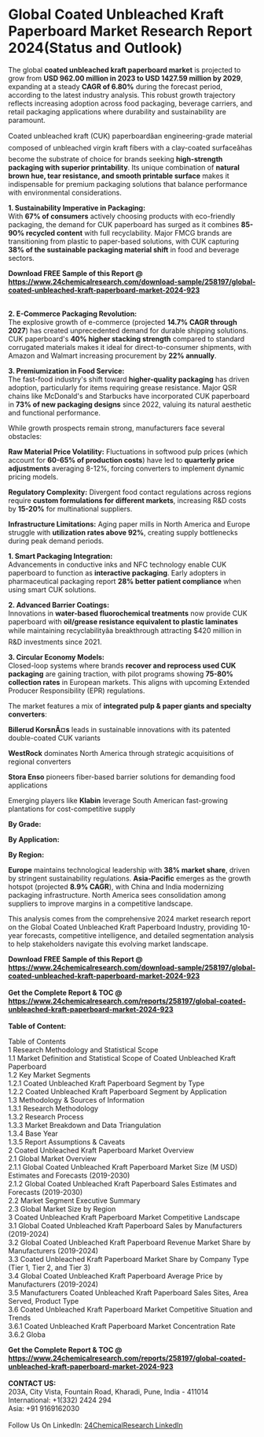 <h1>Global Coated Unbleached Kraft Paperboard Market Research Report 2024(Status and Outlook)</h1><p>The global <strong>coated unbleached kraft paperboard market</strong> is projected to grow from <strong>USD 962.00 million in 2023 to USD 1427.59 million by 2029</strong>, expanding at a steady <strong>CAGR of 6.80%</strong> during the forecast period, according to the latest industry analysis. This robust growth trajectory reflects increasing adoption across food packaging, beverage carriers, and retail packaging applications where durability and sustainability are paramount.</p><p>Coated unbleached kraft (CUK) paperboardâan engineering-grade material composed of unbleached virgin kraft fibers with a clay-coated surfaceâhas become the substrate of choice for brands seeking <strong>high-strength packaging with superior printability</strong>. Its unique combination of <strong>natural brown hue, tear resistance, and smooth printable surface</strong> makes it indispensable for premium packaging solutions that balance performance with environmental considerations.</p><p><strong>1. Sustainability Imperative in Packaging:</strong><br>
With <strong>67% of consumers</strong> actively choosing products with eco-friendly packaging, the demand for CUK paperboard has surged as it combines <strong>85-90% recycled content</strong> with full recyclability. Major FMCG brands are transitioning from plastic to paper-based solutions, with CUK capturing <strong>38% of the sustainable packaging material shift</strong> in food and beverage sectors.</p><div><b>Download FREE Sample of this Report @ 
            <a href="https://www.24chemicalresearch.com/download-sample/258197/global-coated-unbleached-kraft-paperboard-market-2024-923">
            https://www.24chemicalresearch.com/download-sample/258197/global-coated-unbleached-kraft-paperboard-market-2024-923</a></b></div><br><p><strong>2. E-Commerce Packaging Revolution:</strong><br>
The explosive growth of e-commerce (projected <strong>14.7% CAGR through 2027</strong>) has created unprecedented demand for durable shipping solutions. CUK paperboard's <strong>40% higher stacking strength</strong> compared to standard corrugated materials makes it ideal for direct-to-consumer shipments, with Amazon and Walmart increasing procurement by <strong>22% annually</strong>.</p><p><strong>3. Premiumization in Food Service:</strong><br>
The fast-food industry's shift toward <strong>higher-quality packaging</strong> has driven adoption, particularly for items requiring grease resistance. Major QSR chains like McDonald's and Starbucks have incorporated CUK paperboard in <strong>73% of new packaging designs</strong> since 2022, valuing its natural aesthetic and functional performance.</p><p>While growth prospects remain strong, manufacturers face several obstacles:</p><p><strong>Raw Material Price Volatility:</strong> Fluctuations in softwood pulp prices (which account for <strong>60-65% of production costs</strong>) have led to <strong>quarterly price adjustments</strong> averaging 8-12%, forcing converters to implement dynamic pricing models.</p><p><strong>Regulatory Complexity:</strong> Divergent food contact regulations across regions require <strong>custom formulations for different markets</strong>, increasing R&amp;D costs by <strong>15-20%</strong> for multinational suppliers.</p><p><strong>Infrastructure Limitations:</strong> Aging paper mills in North America and Europe struggle with <strong>utilization rates above 92%</strong>, creating supply bottlenecks during peak demand periods.</p><p><strong>1. Smart Packaging Integration:</strong><br>
Advancements in conductive inks and NFC technology enable CUK paperboard to function as <strong>interactive packaging</strong>. Early adopters in pharmaceutical packaging report <strong>28% better patient compliance</strong> when using smart CUK solutions.</p><p><strong>2. Advanced Barrier Coatings:</strong><br>
Innovations in <strong>water-based fluorochemical treatments</strong> now provide CUK paperboard with <strong>oil/grease resistance equivalent to plastic laminates</strong> while maintaining recyclabilityâa breakthrough attracting $420 million in R&amp;D investments since 2021.</p><p><strong>3. Circular Economy Models:</strong><br>
Closed-loop systems where brands <strong>recover and reprocess used CUK packaging</strong> are gaining traction, with pilot programs showing <strong>75-80% collection rates</strong> in European markets. This aligns with upcoming Extended Producer Responsibility (EPR) regulations.</p><p>The market features a mix of <strong>integrated pulp &amp; paper giants and specialty converters</strong>:</p><p><strong>Billerud KorsnÃ¤s</strong> leads in sustainable innovations with its patented double-coated CUK variants</p><p><strong>WestRock</strong> dominates North America through strategic acquisitions of regional converters</p><p><strong>Stora Enso</strong> pioneers fiber-based barrier solutions for demanding food applications</p><p>Emerging players like <strong>Klabin</strong> leverage South American fast-growing plantations for cost-competitive supply</p><p><strong>By Grade:</strong></p><p><strong>By Application:</strong></p><p><strong>By Region:</strong></p><p><strong>Europe</strong> maintains technological leadership with <strong>38% market share</strong>, driven by stringent sustainability regulations. <strong>Asia-Pacific</strong> emerges as the growth hotspot (projected <strong>8.9% CAGR</strong>), with China and India modernizing packaging infrastructure. North America sees consolidation among suppliers to improve margins in a competitive landscape.</p><p>This analysis comes from the comprehensive 2024 market research report on the Global Coated Unbleached Kraft Paperboard Industry, providing 10-year forecasts, competitive intelligence, and detailed segmentation analysis to help stakeholders navigate this evolving market landscape.</p><div><b>Download FREE Sample of this Report @ 
            <a href="https://www.24chemicalresearch.com/download-sample/258197/global-coated-unbleached-kraft-paperboard-market-2024-923">
            https://www.24chemicalresearch.com/download-sample/258197/global-coated-unbleached-kraft-paperboard-market-2024-923</a></b></div><br><div><b>Get the Complete Report & TOC @ 
            <a href="https://www.24chemicalresearch.com/reports/258197/global-coated-unbleached-kraft-paperboard-market-2024-923">
            https://www.24chemicalresearch.com/reports/258197/global-coated-unbleached-kraft-paperboard-market-2024-923</a></b></div><br>
            <b>Table of Content:</b><p>Table of Contents<br />
1 Research Methodology and Statistical Scope<br />
1.1 Market Definition and Statistical Scope of Coated Unbleached Kraft Paperboard<br />
1.2 Key Market Segments<br />
1.2.1 Coated Unbleached Kraft Paperboard Segment by Type<br />
1.2.2 Coated Unbleached Kraft Paperboard Segment by Application<br />
1.3 Methodology & Sources of Information<br />
1.3.1 Research Methodology<br />
1.3.2 Research Process<br />
1.3.3 Market Breakdown and Data Triangulation<br />
1.3.4 Base Year<br />
1.3.5 Report Assumptions & Caveats<br />
2 Coated Unbleached Kraft Paperboard Market Overview<br />
2.1 Global Market Overview<br />
2.1.1 Global Coated Unbleached Kraft Paperboard Market Size (M USD) Estimates and Forecasts (2019-2030)<br />
2.1.2 Global Coated Unbleached Kraft Paperboard Sales Estimates and Forecasts (2019-2030)<br />
2.2 Market Segment Executive Summary<br />
2.3 Global Market Size by Region<br />
3 Coated Unbleached Kraft Paperboard Market Competitive Landscape<br />
3.1 Global Coated Unbleached Kraft Paperboard Sales by Manufacturers (2019-2024)<br />
3.2 Global Coated Unbleached Kraft Paperboard Revenue Market Share by Manufacturers (2019-2024)<br />
3.3 Coated Unbleached Kraft Paperboard Market Share by Company Type (Tier 1, Tier 2, and Tier 3)<br />
3.4 Global Coated Unbleached Kraft Paperboard Average Price by Manufacturers (2019-2024)<br />
3.5 Manufacturers Coated Unbleached Kraft Paperboard Sales Sites, Area Served, Product Type<br />
3.6 Coated Unbleached Kraft Paperboard Market Competitive Situation and Trends<br />
3.6.1 Coated Unbleached Kraft Paperboard Market Concentration Rate<br />
3.6.2 Globa</p><div><b>Get the Complete Report & TOC @ 
            <a href="https://www.24chemicalresearch.com/reports/258197/global-coated-unbleached-kraft-paperboard-market-2024-923">
            https://www.24chemicalresearch.com/reports/258197/global-coated-unbleached-kraft-paperboard-market-2024-923</a></b></div><br><b>CONTACT US:</b><br>
            203A, City Vista, Fountain Road, Kharadi, Pune, India - 411014<br>
            International: +1(332) 2424 294<br>
            Asia: +91 9169162030 <br><br>
            Follow Us On LinkedIn: <a href="https://www.linkedin.com/company/24chemicalresearch/">24ChemicalResearch LinkedIn</a>